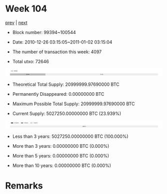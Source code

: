# Week 104

[prev](week0103.md) | [next](week0105.md)

- Block number: 99394~100544

- Date: 2010-12-26 03:15:05~2011-01-02 03:15:04

- The number of transaction this week: 4097

- Total utxo: 72646

![](../images/mined_week0104.png)

- Theoretical Total Supply: 20999999.97690000 BTC

- Permanently Disappeared: 0.00000000 BTC

- Maximum Possible Total Supply: 20999999.97690000 BTC

- Current Supply: 5027250.00000000 BTC (23.939%)

![](../images/year_week0104.png)


- Less than 3 years: 5027250.00000000 BTC (100.000%)

- More than 3 years: 0.00000000 BTC (0.000%)

- More than 5 years: 0.00000000 BTC (0.000%)

- More than 10 years: 0.00000000 BTC (0.000%)

# Remarks

